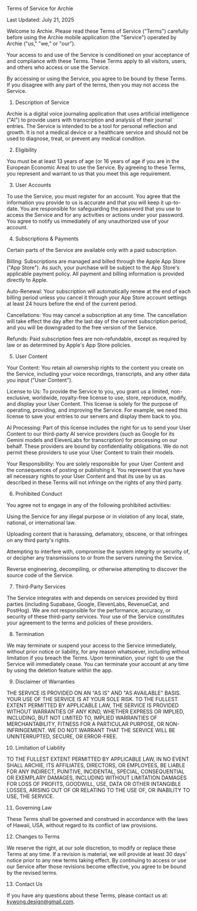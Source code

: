 Terms of Service for Archie

Last Updated: July 21, 2025

Welcome to Archie. Please read these Terms of Service ("Terms") carefully before using the Archie mobile application (the "Service") operated by Archie ("us," "we," or "our").

Your access to and use of the Service is conditioned on your acceptance of and compliance with these Terms. These Terms apply to all visitors, users, and others who access or use the Service.

By accessing or using the Service, you agree to be bound by these Terms. If you disagree with any part of the terms, then you may not access the Service.

1. Description of Service

Archie is a digital voice journaling application that uses artificial intelligence ("AI") to provide users with transcription and analysis of their journal entries. The Service is intended to be a tool for personal reflection and growth. It is not a medical device or a healthcare service and should not be used to diagnose, treat, or prevent any medical condition.

2. Eligibility

You must be at least 13 years of age (or 16 years of age if you are in the European Economic Area) to use the Service. By agreeing to these Terms, you represent and warrant to us that you meet this age requirement.

3. User Accounts

To use the Service, you must register for an account. You agree that the information you provide to us is accurate and that you will keep it up-to-date. You are responsible for safeguarding the password that you use to access the Service and for any activities or actions under your password. You agree to notify us immediately of any unauthorized use of your account.

4. Subscriptions & Payments

Certain parts of the Service are available only with a paid subscription.

Billing: Subscriptions are managed and billed through the Apple App Store ("App Store"). As such, your purchase will be subject to the App Store's applicable payment policy. All payment and billing information is provided directly to Apple.

Auto-Renewal: Your subscription will automatically renew at the end of each billing period unless you cancel it through your App Store account settings at least 24 hours before the end of the current period.

Cancellations: You may cancel a subscription at any time. The cancellation will take effect the day after the last day of the current subscription period, and you will be downgraded to the free version of the Service.

Refunds: Paid subscription fees are non-refundable, except as required by law or as determined by Apple's App Store policies.

5. User Content

Your Content: You retain all ownership rights to the content you create on the Service, including your voice recordings, transcripts, and any other data you input ("User Content").

License to Us: To provide the Service to you, you grant us a limited, non-exclusive, worldwide, royalty-free license to use, store, reproduce, modify, and display your User Content. This license is solely for the purpose of operating, providing, and improving the Service. For example, we need this license to save your entries to our servers and display them back to you.

AI Processing: Part of this license includes the right for us to send your User Content to our third-party AI service providers (such as Google for its Gemini models and ElevenLabs for transcription) for processing on our behalf. These providers are bound by confidentiality obligations. We do not permit these providers to use your User Content to train their models.

Your Responsibility: You are solely responsible for your User Content and the consequences of posting or publishing it. You represent that you have all necessary rights to your User Content and that its use by us as described in these Terms will not infringe on the rights of any third party.

6. Prohibited Conduct

You agree not to engage in any of the following prohibited activities:

Using the Service for any illegal purpose or in violation of any local, state, national, or international law.

Uploading content that is harassing, defamatory, obscene, or that infringes on any third party's rights.

Attempting to interfere with, compromise the system integrity or security of, or decipher any transmissions to or from the servers running the Service.

Reverse engineering, decompiling, or otherwise attempting to discover the source code of the Service.

7. Third-Party Services

The Service integrates with and depends on services provided by third parties (including Supabase, Google, ElevenLabs, RevenueCat, and PostHog). We are not responsible for the performance, accuracy, or security of these third-party services. Your use of the Service constitutes your agreement to the terms and policies of these providers.

8. Termination

We may terminate or suspend your access to the Service immediately, without prior notice or liability, for any reason whatsoever, including without limitation if you breach the Terms. Upon termination, your right to use the Service will immediately cease. You can terminate your account at any time by using the deletion feature within the app.

9. Disclaimer of Warranties

THE SERVICE IS PROVIDED ON AN "AS IS" AND "AS AVAILABLE" BASIS. YOUR USE OF THE SERVICE IS AT YOUR SOLE RISK. TO THE FULLEST EXTENT PERMITTED BY APPLICABLE LAW, THE SERVICE IS PROVIDED WITHOUT WARRANTIES OF ANY KIND, WHETHER EXPRESS OR IMPLIED, INCLUDING, BUT NOT LIMITED TO, IMPLIED WARRANTIES OF MERCHANTABILITY, FITNESS FOR A PARTICULAR PURPOSE, OR NON-INFRINGEMENT. WE DO NOT WARRANT THAT THE SERVICE WILL BE UNINTERRUPTED, SECURE, OR ERROR-FREE.

10. Limitation of Liability

TO THE FULLEST EXTENT PERMITTED BY APPLICABLE LAW, IN NO EVENT SHALL ARCHIE, ITS AFFILIATES, DIRECTORS, OR EMPLOYEES, BE LIABLE FOR ANY INDIRECT, PUNITIVE, INCIDENTAL, SPECIAL, CONSEQUENTIAL OR EXEMPLARY DAMAGES, INCLUDING WITHOUT LIMITATION DAMAGES FOR LOSS OF PROFITS, GOODWILL, USE, DATA OR OTHER INTANGIBLE LOSSES, ARISING OUT OF OR RELATING TO THE USE OF, OR INABILITY TO USE, THE SERVICE.

11. Governing Law

These Terms shall be governed and construed in accordance with the laws of Hawaii, USA, without regard to its conflict of law provisions.

12. Changes to Terms

We reserve the right, at our sole discretion, to modify or replace these Terms at any time. If a revision is material, we will provide at least 30 days' notice prior to any new terms taking effect. By continuing to access or use our Service after those revisions become effective, you agree to be bound by the revised terms.

13. Contact Us

If you have any questions about these Terms, please contact us at: kywong.design@gmail.com.
